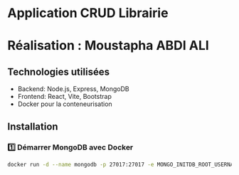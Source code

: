 # Application CRUD Librairie
# Réalisation : Moustapha ABDI ALI

## Technologies utilisées
- Backend: Node.js, Express, MongoDB
- Frontend: React, Vite, Bootstrap
- Docker pour la conteneurisation

## Installation

### 1️⃣ Démarrer MongoDB avec Docker
```sh
docker run -d --name mongodb -p 27017:27017 -e MONGO_INITDB_ROOT_USERNAME=admin -e MONGO_INITDB_ROOT_PASSWORD=secret mongo
